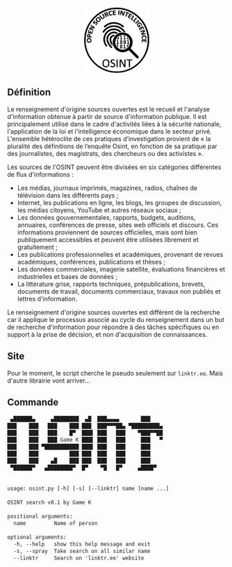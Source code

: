 <p align="center" >
    <img src="https://raw.githubusercontent.com/Game-K-Hack/osint/main/logo.png" width=150 />
</p>

## Définition

Le renseignement d'origine sources ouvertes est le recueil et l'analyse d'information obtenue à partir de source d'information publique. Il est principalement utilisé dans le cadre d'activités liées à la sécurité nationale, l'application de la loi et l'intelligence économique dans le secteur privé. L'ensemble hétéroclite de ces pratiques d’investigation provient de « la pluralité des définitions de l’enquête Osint, en fonction de sa pratique par des journalistes, des magistrats, des chercheurs ou des activistes ».

Les sources de l'OSINT peuvent être divisées en six catégories différentes de flux d'informations :

* Les médias, journaux imprimés, magazines, radios, chaînes de télévision dans les différents pays ;
* Internet, les publications en ligne, les blogs, les groupes de discussion, les médias citoyens, YouTube et autres réseaux sociaux ;
* Les données gouvernementales, rapports, budgets, auditions, annuaires, conférences de presse, sites web officiels et discours. Ces informations proviennent de sources officielles, mais sont bien publiquement accessibles et peuvent être utilisées librement et gratuitement ;
* Les publications professionnelles et académiques, provenant de revues académiques, conférences, publications et thèses ;
* Les données commerciales, imagerie satellite, évaluations financières et industrielles et bases de données ;
* La littérature grise, rapports techniques, prépublications, brevets, documents de travail, documents commerciaux, travaux non publiés et lettres d'information.

Le renseignement d'origine sources ouvertes est différent de la recherche car il applique le processus associé au cycle du renseignement dans un but de recherche d'information pour répondre à des tâches spécifiques ou en support à la prise de décision, et non d'acquisition de connaissances.

## Site

Pour le moment, le script cherche le pseudo seulement sur `linktr.ee`. Mais d'autre librairie vont arriver...

## Commande

```
 ▄██████▄     ▄████████  ▄█  ███▄▄▄▄       ███
███    ███   ███    ███ ███  ███▀▀▀██▄ ▀█████████▄
███    ███   ███    █▀  ███▌ ███   ███    ▀███▀▀██
███    ███   ███ Game K ███▌ ███   ███     ███   ▀
███    ███ ▀███████████ ███▌ ███   ███     ███
███    ███          ███ ███  ███   ███     ███
███    ███    ▄█    ███ ███  ███   ███     ███
 ▀██████▀   ▄████████▀  █▀    ▀█   █▀     ▄████▀


usage: osint.py [-h] [-s] [--linktr] name [name ...]

OSINT search v0.1 by Game K

positional arguments:
  name         Name of person

optional arguments:
  -h, --help   show this help message and exit
  -s, --spray  Take search on all similar name
  --linktr     Search on 'linktr.ee' website
```
